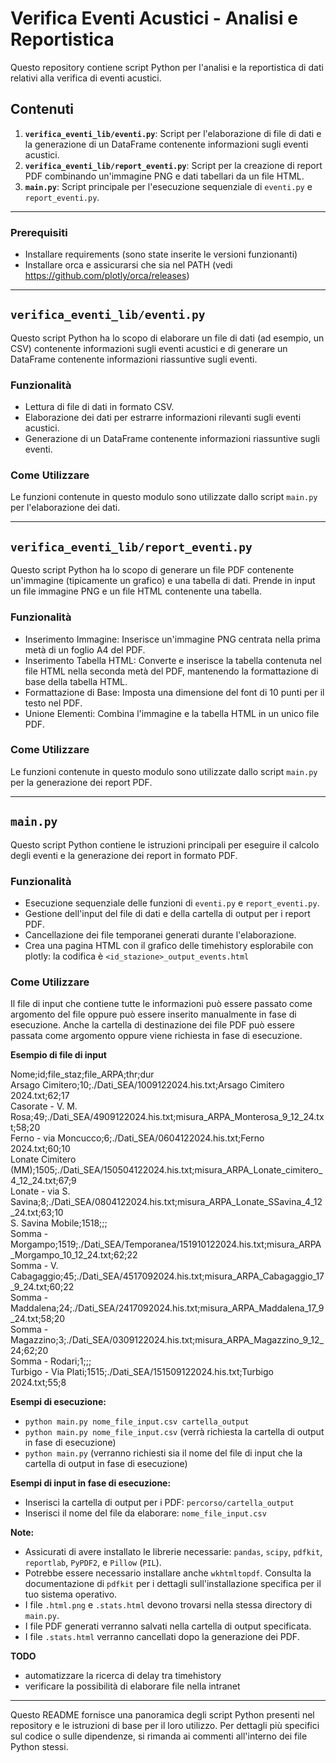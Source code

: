 # Verifica Eventi Acustici - Analisi e Reportistica

Questo repository contiene script Python per l'analisi e la reportistica di dati relativi alla verifica di eventi acustici.

## Contenuti

1.  **`verifica_eventi_lib/eventi.py`**: Script per l'elaborazione di file di dati e la generazione di un DataFrame contenente informazioni sugli eventi acustici.
2.  **`verifica_eventi_lib/report_eventi.py`**: Script per la creazione di report PDF combinando un'immagine PNG e dati tabellari da un file HTML.
3.  **`main.py`**: Script principale per l'esecuzione sequenziale di `eventi.py` e `report_eventi.py`.

---
### Prerequisiti
- Installare requirements (sono state inserite le versioni funzionanti)
- Installare orca e assicurarsi che sia nel PATH (vedi https://github.com/plotly/orca/releases)

---
## `verifica_eventi_lib/eventi.py`

Questo script Python ha lo scopo di elaborare un file di dati (ad esempio, un CSV) contenente informazioni sugli eventi acustici e di generare un DataFrame contenente informazioni riassuntive sugli eventi.

### Funzionalità

* Lettura di file di dati in formato CSV.
* Elaborazione dei dati per estrarre informazioni rilevanti sugli eventi acustici.
* Generazione di un DataFrame contenente informazioni riassuntive sugli eventi.

### Come Utilizzare

Le funzioni contenute in questo modulo sono utilizzate dallo script `main.py` per l'elaborazione dei dati.

---



## `verifica_eventi_lib/report_eventi.py`

Questo script Python ha lo scopo di generare un file PDF contenente un'immagine (tipicamente un grafico) e una tabella di dati. Prende in input un file immagine PNG e un file HTML contenente una tabella.

### Funzionalità

* Inserimento Immagine: Inserisce un'immagine PNG centrata nella prima metà di un foglio A4 del PDF.
* Inserimento Tabella HTML: Converte e inserisce la tabella contenuta nel file HTML nella seconda metà del PDF, mantenendo la formattazione di base della tabella HTML.
* Formattazione di Base: Imposta una dimensione del font di 10 punti per il testo nel PDF.
* Unione Elementi: Combina l'immagine e la tabella HTML in un unico file PDF.

### Come Utilizzare

Le funzioni contenute in questo modulo sono utilizzate dallo script `main.py` per la generazione dei report PDF.

---

## `main.py`

Questo script Python contiene le istruzioni principali per eseguire il calcolo degli eventi e la generazione dei report in formato PDF.

### Funzionalità

* Esecuzione sequenziale delle funzioni di `eventi.py` e `report_eventi.py`.
* Gestione dell'input del file di dati e della cartella di output per i report PDF.
* Cancellazione dei file temporanei generati durante l'elaborazione.
* Crea una pagina HTML con il grafico delle timehistory esplorabile con plotly: la codifica è `<id_stazione>_output_events.html`

### Come Utilizzare

Il file di input che contiene tutte le informazioni può essere passato come argomento del file oppure può essere inserito manualmente in fase di esecuzione. Anche la cartella di destinazione dei file PDF può essere passata come argomento oppure viene richiesta in fase di esecuzione.

**Esempio di file di input**

Nome;id;file_staz;file_ARPA;thr;dur  
Arsago Cimitero;10;./Dati_SEA/1009122024.his.txt;Arsago Cimitero 2024.txt;62;17  
Casorate - V. M. Rosa;49;./Dati_SEA/4909122024.his.txt;misura_ARPA_Monterosa_9_12_24.txt;58;20  
Ferno - via Moncucco;6;./Dati_SEA/0604122024.his.txt;Ferno 2024.txt;60;10  
Lonate Cimitero (MM);1505;./Dati_SEA/150504122024.his.txt;misura_ARPA_Lonate_cimitero_4_12_24.txt;67;9  
Lonate - via S. Savina;8;./Dati_SEA/0804122024.his.txt;misura_ARPA_Lonate_SSavina_4_12_24.txt;63;10  
S. Savina Mobile;1518;;;  
Somma - Morgampo;1519;./Dati_SEA/Temporanea/151910122024.his.txt;misura_ARPA_Morgampo_10_12_24.txt;62;22  
Somma - V. Cabagaggio;45;./Dati_SEA/4517092024.his.txt;misura_ARPA_Cabagaggio_17_9_24.txt;60;22  
Somma - Maddalena;24;./Dati_SEA/2417092024.his.txt;misura_ARPA_Maddalena_17_9_24.txt;58;20  
Somma - Magazzino;3;./Dati_SEA/0309122024.his.txt;misura_ARPA_Magazzino_9_12_24;62;20  
Somma - Rodari;1;;;  
Turbigo - Via Plati;1515;./Dati_SEA/151509122024.his.txt;Turbigo 2024.txt;55;8  

**Esempi di esecuzione:**

* `python main.py nome_file_input.csv cartella_output`
* `python main.py nome_file_input.csv` (verrà richiesta la cartella di output in fase di esecuzione)
* `python main.py` (verranno richiesti sia il nome del file di input che la cartella di output in fase di esecuzione)

**Esempi di input in fase di esecuzione:**

* Inserisci la cartella di output per i PDF: `percorso/cartella_output`
* Inserisci il nome del file da elaborare: `nome_file_input.csv`

**Note:**

* Assicurati di avere installato le librerie necessarie: `pandas`, `scipy`, `pdfkit`, `reportlab`, `PyPDF2`, e `Pillow` (`PIL`).
* Potrebbe essere necessario installare anche `wkhtmltopdf`. Consulta la documentazione di `pdfkit` per i dettagli sull'installazione specifica per il tuo sistema operativo.
* I file `.html.png` e `.stats.html` devono trovarsi nella stessa directory di `main.py`.
* I file PDF generati verranno salvati nella cartella di output specificata.
* I file `.stats.html` verranno cancellati dopo la generazione dei PDF.


**TODO**
- automatizzare la ricerca di delay tra timehistory
- verificare la possibilità di elaborare file nella intranet
---

Questo README fornisce una panoramica degli script Python presenti nel repository e le istruzioni di base per il loro utilizzo. Per dettagli più specifici sul codice o sulle dipendenze, si rimanda ai commenti all'interno dei file Python stessi.